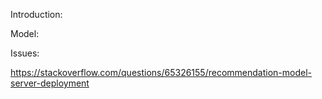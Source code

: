 Introduction:


Model:



Issues:

https://stackoverflow.com/questions/65326155/recommendation-model-server-deployment
